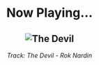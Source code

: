 <div align="center"> 
<h1>Now Playing...</h1>

![The Devil](https://i.scdn.co/image/ab67616d00001e0269d95eb6d4207c9712805319)
--
_<p>Track: The Devil - Rok Nardin </p>_
</div>
